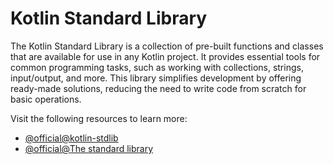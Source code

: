 # Kotlin Standard Library

The Kotlin Standard Library is a collection of pre-built functions and classes that are available for use in any Kotlin project. It provides essential tools for common programming tasks, such as working with collections, strings, input/output, and more. This library simplifies development by offering ready-made solutions, reducing the need to write code from scratch for basic operations.

Visit the following resources to learn more:

- [@official@kotlin-stdlib](https://kotlinlang.org/api/core/kotlin-stdlib/)
- [@official@The standard library](https://kotlinlang.org/docs/kotlin-tour-intermediate-libraries-and-apis.html#the-standard-library)